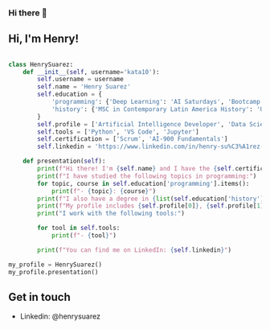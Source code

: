 ### Hi there 👋

<!--
**Kata10/kata10** is a ✨ _special_ ✨ repository because its `README.md` (this file) appears on your GitHub profile.

Here are some ideas to get you started:

- 🔭 I’m currently working on ...
- 🌱 I’m currently learning ...
- 👯 I’m looking to collaborate on ...
- 🤔 I’m looking for help with ...
- 💬 Ask me about ...
- 📫 How to reach me: ...
- 😄 Pronouns: ...
- ⚡ Fun fact: ...
-->

## Hi, I'm Henry!

```python

class HenrySuarez:
    def __init__(self, username='kata10'):
        self.username = username
        self.name = 'Henry Suarez'
        self.education = {
            'programming': {'Deep Learning': 'AI Saturdays', 'Bootcamp IA': 'Factoria F5'},
            'history': {'MSC in Contemporary Latin America History': 'Universidad Central de Venezuela'}
        }
        self.profile = ['Artificial Intelligence Developer', 'Data Scientist', 'Data Analyst']
        self.tools = ['Python', 'VS Code', 'Jupyter']
        self.certification = ['Scrum', 'AI-900 Fundamentals']
        self.linkedin = 'https://www.linkedin.com/in/henry-su%C3%A1rez-b60419256/'

    def presentation(self):
        print(f"Hi there! I'm {self.name} and I have the {self.certification[0]} certification from SCRUMstudy and {self.certification[1]} certification from Microsoft.")
        print(f"I have studied the following topics in programming:")
        for topic, course in self.education['programming'].items():
            print(f"- {topic}: {course}")
        print(f"I also have a degree in {list(self.education['history'].keys())[0]}.")
        print(f"My profile includes {self.profile[0]}, {self.profile[1]} and {self.profile[2]}.")
        print("I work with the following tools:")

        for tool in self.tools:
            print(f"- {tool}")

        print(f"You can find me on LinkedIn: {self.linkedin}")

my_profile = HenrySuarez()
my_profile.presentation()

```

## Get in touch

- Linkedin: @henrysuarez
